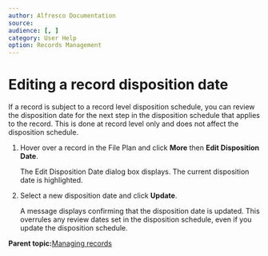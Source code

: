 ```yaml
---
author: Alfresco Documentation
source: 
audience: [, ]
category: User Help
option: Records Management
---
```


# Editing a record disposition date

If a record is subject to a record level disposition schedule, you can review the disposition date for the next step in the disposition schedule that applies to the record. This is done at record level only and does not affect the disposition schedule.

1.  Hover over a record in the File Plan and click **More** then **Edit Disposition Date**.

    The Edit Disposition Date dialog box displays. The current disposition date is highlighted.

2.  Select a new disposition date and click **Update**.

    A message displays confirming that the disposition date is updated. This overrules any review dates set in the disposition schedule, even if you update the disposition schedule.


**Parent topic:**[Managing records](../tasks/rm-records-manage.md)

